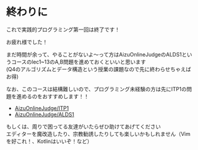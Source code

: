 # 終わりに

これで実践的プログラミング第一回は終了です！

お疲れ様でした！

まだ時間が余って、やることがないよ〜って方はAizuOnlineJudgeのALDS1というコースのlec1~13のA,B問題を進めておくといいと思います  
(Q4のアルゴリズムとデータ構造という授業の課題なので先に終わらせちゃえばお得)

なお、このコースは結構難しいので、プログラミング未経験の方は先にITP1の問題を進めるのをおすすめします！！

- [AizuOnlineJudge/ITP1](https://onlinejudge.u-aizu.ac.jp/courses/lesson/2/ITP1/1)
- [AizuOnlineJudge/ALDS1](https://onlinejudge.u-aizu.ac.jp/courses/lesson/1/ALDS1/1)

もしくは、周りで困ってる友達がいたらぜひ助けてあげてください  
エディターを魔改造したり、宗教勧誘したりしても楽しいかもしれません（Vimを好これ！、Kotlinはいいぞ！など）
